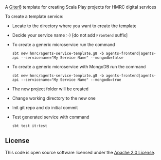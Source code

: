 A [Giter8](http://www.foundweekends.org/giter8/) template for creating Scala Play projects for HMRC digital services

To create a template service:

* Locate to the directory where you want to create the template
* Decide your service name :-) [do not add `Frontend` suffix]
* To create a generic microservice run the command

  `sbt new hmrc/agents-service-template.g8 -b agents-frontend|agents-api --servicename="My Service Name" --mongodb=false`
  
* To create a generic microservice with MongoDB run the command

  `sbt new hmrc/agents-service-template.g8 -b agents-frontend|agents-api --servicename="My Service Name" --mongodb=true`
  
* The new project folder will be created
* Change working directory to the new one
* Init git repo and do initial commit
* Test generated service with command 

    `sbt test it:test`

## License

This code is open source software licensed under the [Apache 2.0 License]("http://www.apache.org/licenses/LICENSE-2.0.html").
